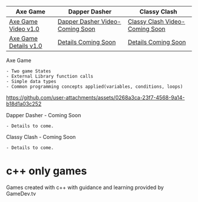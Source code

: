 
|     **Axe Game**     |  **Dapper Dasher**   |  **Classy Clash**   |
| -------------------- | -------------------- | ------------------- |
|  [Axe Game Video v1.0](#axe-game-video)   |  [Dapper Dasher Video-Coming Soon](#dapper-dasher-video)   |   [Classy Clash Video-Coming Soon](#classy-clash-video)  |
| [Axe Game Details v1.0](#axe-game-video)  | [Details Coming Soon](#dapper-dasher-video)  | [Details Coming Soon](#classy-clash-video) |
 



<a name="axe-game-video">Axe Game</a>
```
- Two game States
- External Library function calls
- Simple data types
- Common programming concepts applied(variables, conditions, loops)
```

https://github.com/user-attachments/assets/0268a3ca-23f7-4568-9a14-b18d1a03c252

<a name="dapper-dasher-video">Dapper Dasher - Coming Soon</a>
```
- Details to come.
```

<a name="classy-clash-video">Classy Clash - Coming Soon</a>
```
- Details to come.
```


# c++ only games
 Games created with c++ with guidance and learning provided by GameDev.tv
